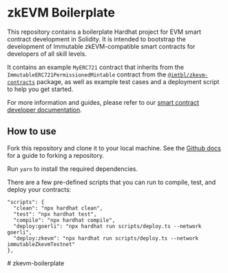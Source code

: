 # zkEVM Boilerplate

This repository contains a boilerplate Hardhat project for EVM smart contract development in Solidity. It is intended to bootstrap the development of Immutable zkEVM-compatible smart contracts for developers of all skill levels.

It contains an example `MyERC721` contract that inherits from the `ImmutableERC721PermissionedMintable` contract from the [`@imtbl/zkevm-contracts`](https://github.com/immutable/zkevm-contracts) package, as well as example test cases and a deployment script to help you get started.

For more information and guides, please refer to our [smart contract developer documentation](https://docs.immutable.com/docs/zkEVM/deploy-contracts).

## How to use

Fork this repository and clone it to your local machine.
See the [Github docs](https://docs.github.com/en/github/getting-started-with-github/fork-a-repo) for a guide to forking a repository.

Run `yarn` to install the required dependencies.

There are a few pre-defined scripts that you can run to compile, test, and deploy your contracts:

```
"scripts": {
  "clean": "npx hardhat clean",
  "test": "npx hardhat test",
  "compile": "npx hardhat compile",
  "deploy:goerli": "npx hardhat run scripts/deploy.ts --network goerli",
  "deploy:zkevm": "npx hardhat run scripts/deploy.ts --network immutableZkevmTestnet"
},
```
#   z k e v m - b o i l e r p l a t e  
 